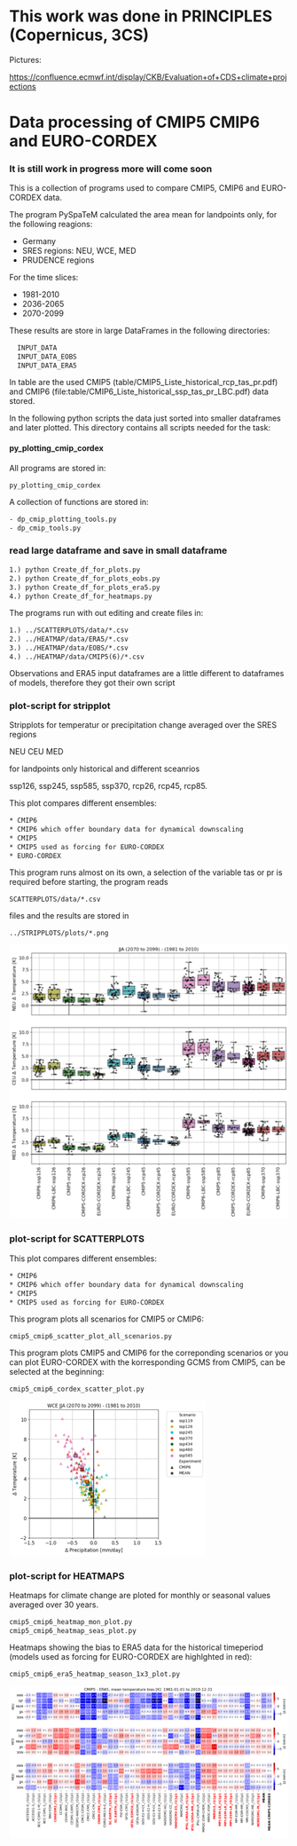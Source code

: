 # This work was done in PRINCIPLES (Copernicus, 3CS)
Pictures:

https://confluence.ecmwf.int/display/CKB/Evaluation+of+CDS+climate+projections


# Data processing of CMIP5 CMIP6 and EURO-CORDEX
### It is still work in progress more will come soon

This is a collection of programs used to compare 
CMIP5, CMIP6 and EURO-CORDEX data.

The program PySpaTeM calculated the area mean for landpoints only, for the following reagions: 

 * Germany
 * SRES regions: NEU, WCE, MED
 * PRUDENCE regions

For the time slices:

 * 1981-2010
 * 2036-2065
 * 2070-2099

These results are store in large DataFrames in the following directories:

      INPUT_DATA 
      INPUT_DATA_EOBS 
      INPUT_DATA_ERA5
      
In table are the used CMIP5 (table/CMIP5_Liste_historical_rcp_tas_pr.pdf) and CMIP6 (file:table/CMIP6_Liste_historical_ssp_tas_pr_LBC.pdf) data stored.

In the following python scripts the data just sorted into smaller dataframes and later plotted.
This directory contains all scripts needed for the task:
  
#### py_plotting_cmip_cordex
All programs are stored in:

    py_plotting_cmip_cordex
    
A collection of functions are stored in:

    - dp_cmip_plotting_tools.py
    - dp_cmip_tools.py

### read large dataframe and save in small dataframe
   
    1.) python Create_df_for_plots.py
    2.) python Create_df_for_plots_eobs.py
    3.) python Create_df_for_plots_era5.py
    4.) python Create_df_for_heatmaps.py

The programs run with out editing and create files in:
 
    1.) ../SCATTERPLOTS/data/*.csv 
    2.) ../HEATMAP/data/ERA5/*.csv
    3.) ../HEATMAP/data/EOBS/*.csv
    4.) ../HEATMAP/data/CMIP5(6)/*.csv

Observations and ERA5 input dataframes are a little different to dataframes of models, therefore they got their own script
   

### plot-script for stripplot
Stripplots for temperatur or precipitation change averaged
over the SRES regions 

NEU CEU MED 

for landpoints only historical and different sceanrios

ssp126, ssp245, ssp585, ssp370, rcp26, rcp45, rcp85.

This plot compares different ensembles:

    * CMIP6
    * CMIP6 which offer boundary data for dynamical downscaling
    * CMIP5
    * CMIP5 used as forcing for EURO-CORDEX
    * EURO-CORDEX

This program runs almost on its own, a selection of the variable tas or pr is required before starting, the program reads 

    SCATTERPLOTS/data/*.csv
files and the results are stored in 

    ../STRIPPLOTS/plots/*.png

![stripplot](example_figure/diff_tas_SREX_JJA_2070-01-01_to_2099-12-31_cmip+cordex_klein.png)
     
### plot-script for SCATTERPLOTS
This plot compares different ensembles:

    * CMIP6
    * CMIP6 which offer boundary data for dynamical downscaling
    * CMIP5
    * CMIP5 used as forcing for EURO-CORDEX

This program plots all scenarios for CMIP5 or CMIP6:

    cmip5_cmip6_scatter_plot_all_scenarios.py

This program plots CMIP5 and CMIP6 for the correponding scenarios or you can plot EURO-CORDEX with the korresponding GCMS from CMIP5, can be selected at the beginning:  
  
    cmip5_cmip6_cordex_scatter_plot.py

![scatterplot](example_figure/CMIP6_tas_pr_mm_CEU_JJA_2070-01-01_to_2099-12-31_small.png)

### plot-script for HEATMAPS
Heatmaps for climate change are ploted for monthly or seasonal values averaged over 30 years. 

    cmip5_cmip6_heatmap_mon_plot.py
    cmip5_cmip6_heatmap_seas_plot.py

Heatmaps showing the bias to ERA5 data for the historical timeperiod (models used as forcing for EURO-CORDEX are highlghted in red):

    cmip5_cmip6_era5_heatmap_season_1x3_plot.py

![heatmap](example_figure/df_CMIP5_ERA5_NEU_CEU_MED_historical_1981-01-01_to_2010-12-31_tas_mean_klein.png)



